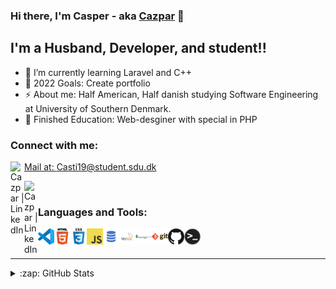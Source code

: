 ### Hi there, I'm Casper - aka [Cazpar][website] 👋 

## I'm a Husband, Developer, and student!!

- 🌱 I’m currently learning Laravel and C++
- 🥅 2022 Goals: Create portfolio 
- ⚡ About me: Half American, Half danish studying Software Engineering at University of Southern Denmark.
- 📖 Finished Education: Web-desginer with special in PHP

### Connect with me:

[<img align="left" alt="Cazpar | LinkedIn" width="22px" src="https://cdn.jsdelivr.net/npm/simple-icons@v3/icons/linkedin.svg" />][linkedin]

[Mail at: Casti19@student.sdu.dk](mailto:Casti19@student.sdu.dk?subject=[GitHub]%20Source%20Han%20Sans)

[<img align="left" alt="Cazpar | LinkedIn" width="22px" src="https://cdnjs.cloudflare.com/ajax/libs/simple-icons/3.2.0/discord.svg" />][discord]

<br />

### Languages and Tools:

<img align="left" alt="Visual Studio Code" width="26px" src="https://raw.githubusercontent.com/github/explore/80688e429a7d4ef2fca1e82350fe8e3517d3494d/topics/visual-studio-code/visual-studio-code.png" />
<img align="left" alt="HTML5" width="26px" src="https://raw.githubusercontent.com/github/explore/80688e429a7d4ef2fca1e82350fe8e3517d3494d/topics/html/html.png" />
<img align="left" alt="CSS3" width="26px" src="https://raw.githubusercontent.com/github/explore/80688e429a7d4ef2fca1e82350fe8e3517d3494d/topics/css/css.png" />
<img align="left" alt="JavaScript" width="26px" src="https://raw.githubusercontent.com/github/explore/80688e429a7d4ef2fca1e82350fe8e3517d3494d/topics/javascript/javascript.png" />
<img align="left" alt="SQL" width="26px" src="https://raw.githubusercontent.com/github/explore/80688e429a7d4ef2fca1e82350fe8e3517d3494d/topics/sql/sql.png" />
<img align="left" alt="MySQL" width="26px" src="https://raw.githubusercontent.com/github/explore/80688e429a7d4ef2fca1e82350fe8e3517d3494d/topics/mysql/mysql.png" />
<img align="left" alt="MongoDB" width="26px" src="https://raw.githubusercontent.com/github/explore/80688e429a7d4ef2fca1e82350fe8e3517d3494d/topics/mongodb/mongodb.png" />
<img align="left" alt="Git" width="26px" src="https://raw.githubusercontent.com/github/explore/80688e429a7d4ef2fca1e82350fe8e3517d3494d/topics/git/git.png" />
<img align="left" alt="GitHub" width="26px" src="https://raw.githubusercontent.com/github/explore/78df643247d429f6cc873026c0622819ad797942/topics/github/github.png" />
<img align="left" alt="Terminal" width="26px" src="https://raw.githubusercontent.com/github/explore/80688e429a7d4ef2fca1e82350fe8e3517d3494d/topics/terminal/terminal.png" />

<br />
<br />

---

<details>
  <summary>:zap: GitHub Stats</summary>

  <img align="left" alt="Cazpar's GitHub Stats" src="https://github-readme-stats.vercel.app/api?username=Cazpar&show_icons=true&hide_border=true" />

</details>

[website]: https://Cazpar.com
[linkedin]: https://linkedin.com/in/casper-stillinge-22555622a
[discord]: https://discordapp.com/users/7555/